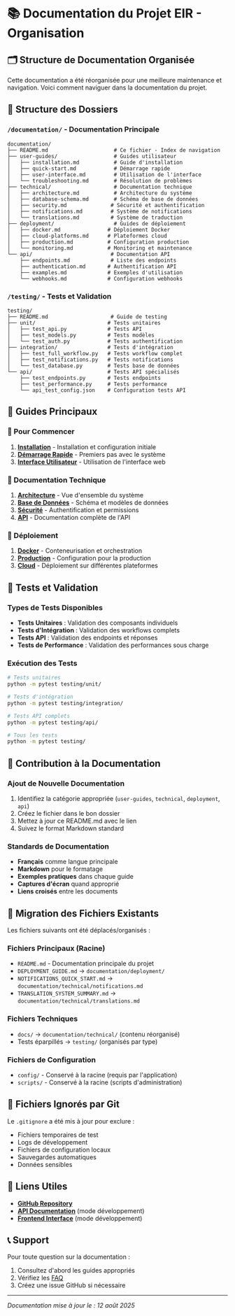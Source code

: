 # 📚 Documentation du Projet EIR - Organisation

## 🗂️ Structure de Documentation Organisée

Cette documentation a été réorganisée pour une meilleure maintenance et navigation. Voici comment naviguer dans la documentation du projet.

## 📁 Structure des Dossiers

### `/documentation/` - Documentation Principale
```
documentation/
├── README.md                     # Ce fichier - Index de navigation
├── user-guides/                  # Guides utilisateur
│   ├── installation.md           # Guide d'installation
│   ├── quick-start.md            # Démarrage rapide
│   ├── user-interface.md         # Utilisation de l'interface
│   └── troubleshooting.md        # Résolution de problèmes
├── technical/                    # Documentation technique
│   ├── architecture.md           # Architecture du système
│   ├── database-schema.md        # Schéma de base de données
│   ├── security.md              # Sécurité et authentification
│   ├── notifications.md         # Système de notifications
│   └── translations.md          # Système de traduction
├── deployment/                   # Guides de déploiement
│   ├── docker.md               # Déploiement Docker
│   ├── cloud-platforms.md      # Plateformes cloud
│   ├── production.md           # Configuration production
│   └── monitoring.md           # Monitoring et maintenance
└── api/                         # Documentation API
    ├── endpoints.md             # Liste des endpoints
    ├── authentication.md       # Authentification API
    ├── examples.md             # Exemples d'utilisation
    └── webhooks.md             # Configuration webhooks
```

### `/testing/` - Tests et Validation
```
testing/
├── README.md                    # Guide de testing
├── unit/                       # Tests unitaires
│   ├── test_api.py             # Tests API
│   ├── test_models.py          # Tests modèles
│   └── test_auth.py            # Tests authentification
├── integration/                # Tests d'intégration
│   ├── test_full_workflow.py   # Tests workflow complet
│   ├── test_notifications.py   # Tests notifications
│   └── test_database.py        # Tests base de données
└── api/                        # Tests API spécialisés
    ├── test_endpoints.py       # Tests endpoints
    ├── test_performance.py     # Tests performance
    └── api_test_config.json    # Configuration tests API
```

## 📖 Guides Principaux

### 🚀 Pour Commencer
1. **[Installation](user-guides/installation.md)** - Installation et configuration initiale
2. **[Démarrage Rapide](user-guides/quick-start.md)** - Premiers pas avec le système
3. **[Interface Utilisateur](user-guides/user-interface.md)** - Utilisation de l'interface web

### 🔧 Documentation Technique
1. **[Architecture](technical/architecture.md)** - Vue d'ensemble du système
2. **[Base de Données](technical/database-schema.md)** - Schéma et modèles de données
3. **[Sécurité](technical/security.md)** - Authentification et permissions
4. **[API](api/endpoints.md)** - Documentation complète de l'API

### 🚀 Déploiement
1. **[Docker](deployment/docker.md)** - Conteneurisation et orchestration
2. **[Production](deployment/production.md)** - Configuration pour la production
3. **[Cloud](deployment/cloud-platforms.md)** - Déploiement sur différentes plateformes

## 🧪 Tests et Validation

### Types de Tests Disponibles
- **Tests Unitaires** : Validation des composants individuels
- **Tests d'Intégration** : Validation des workflows complets
- **Tests API** : Validation des endpoints et réponses
- **Tests de Performance** : Validation des performances sous charge

### Exécution des Tests
```bash
# Tests unitaires
python -m pytest testing/unit/

# Tests d'intégration  
python -m pytest testing/integration/

# Tests API complets
python -m pytest testing/api/

# Tous les tests
python -m pytest testing/
```

## 📝 Contribution à la Documentation

### Ajout de Nouvelle Documentation
1. Identifiez la catégorie appropriée (`user-guides`, `technical`, `deployment`, `api`)
2. Créez le fichier dans le bon dossier
3. Mettez à jour ce README.md avec le lien
4. Suivez le format Markdown standard

### Standards de Documentation
- **Français** comme langue principale
- **Markdown** pour le formatage
- **Exemples pratiques** dans chaque guide
- **Captures d'écran** quand approprié
- **Liens croisés** entre les documents

## 🔄 Migration des Fichiers Existants

Les fichiers suivants ont été déplacés/organisés :

### Fichiers Principaux (Racine)
- `README.md` - Documentation principale du projet
- `DEPLOYMENT_GUIDE.md` → `documentation/deployment/`
- `NOTIFICATIONS_QUICK_START.md` → `documentation/technical/notifications.md`
- `TRANSLATION_SYSTEM_SUMMARY.md` → `documentation/technical/translations.md`

### Fichiers Techniques
- `docs/` → `documentation/technical/` (contenu réorganisé)
- Tests éparpillés → `testing/` (organisés par type)

### Fichiers de Configuration
- `config/` - Conservé à la racine (requis par l'application)
- `scripts/` - Conservé à la racine (scripts d'administration)

## 🚫 Fichiers Ignorés par Git

Le `.gitignore` a été mis à jour pour exclure :
- Fichiers temporaires de test
- Logs de développement
- Fichiers de configuration locaux
- Sauvegardes automatiques
- Données sensibles

## 🔗 Liens Utiles

- **[GitHub Repository](https://github.com/Mohamedsalem00/eir-project)**
- **[API Documentation](http://localhost:8000/docs)** (mode développement)
- **[Frontend Interface](http://localhost:3000)** (mode développement)

## 📞 Support

Pour toute question sur la documentation :
1. Consultez d'abord les guides appropriés
2. Vérifiez les [FAQ](user-guides/troubleshooting.md)
3. Créez une issue GitHub si nécessaire

---

*Documentation mise à jour le : 12 août 2025*
